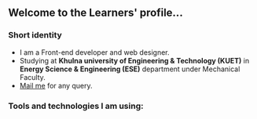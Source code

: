 <h2>Welcome to the Learners' profile...</h2>
<h3>Short identity</h3>
<ul>
  <li>I am a Front-end developer and web designer.</li>
  <li>Studying at <strong>Khulna university of Engineering & Technology (KUET)</strong> in <strong>Energy Science & Engineering (ESE)</strong> department under Mechanical Faculty.</li>
  <li><a href="mailto:muneem914@gmail.com">Mail me</a> for any query.</li>
</ul>
<h3>Tools and technologies I am using: </h3>

